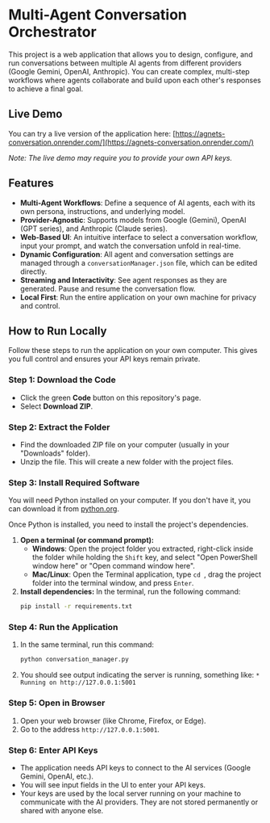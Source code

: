 # Multi-Agent Conversation Orchestrator

This project is a web application that allows you to design, configure, and run conversations between multiple AI agents from different providers (Google Gemini, OpenAI, Anthropic). You can create complex, multi-step workflows where agents collaborate and build upon each other's responses to achieve a final goal.

## Live Demo

You can try a live version of the application here:
[https://agnets-conversation.onrender.com/](https://agnets-conversation.onrender.com/)

*Note: The live demo may require you to provide your own API keys.*

## Features

- **Multi-Agent Workflows**: Define a sequence of AI agents, each with its own persona, instructions, and underlying model.
- **Provider-Agnostic**: Supports models from Google (Gemini), OpenAI (GPT series), and Anthropic (Claude series).
- **Web-Based UI**: An intuitive interface to select a conversation workflow, input your prompt, and watch the conversation unfold in real-time.
- **Dynamic Configuration**: All agent and conversation settings are managed through a `conversationManager.json` file, which can be edited directly.
- **Streaming and Interactivity**: See agent responses as they are generated. Pause and resume the conversation flow.
- **Local First**: Run the entire application on your own machine for privacy and control.

## How to Run Locally

Follow these steps to run the application on your own computer. This gives you full control and ensures your API keys remain private.

### Step 1: Download the Code
- Click the green **Code** button on this repository's page.
- Select **Download ZIP**.

### Step 2: Extract the Folder
- Find the downloaded ZIP file on your computer (usually in your "Downloads" folder).
- Unzip the file. This will create a new folder with the project files.

### Step 3: Install Required Software
You will need Python installed on your computer. If you don't have it, you can download it from [python.org](https://www.python.org/downloads/).

Once Python is installed, you need to install the project's dependencies.

1.  **Open a terminal (or command prompt):**
    *   **Windows**: Open the project folder you extracted, right-click inside the folder while holding the `Shift` key, and select "Open PowerShell window here" or "Open command window here".
    *   **Mac/Linux**: Open the Terminal application, type `cd `, drag the project folder into the terminal window, and press `Enter`.
2.  **Install dependencies:** In the terminal, run the following command:
    ```bash
    pip install -r requirements.txt
    ```

### Step 4: Run the Application
1.  In the same terminal, run this command:
    ```bash
    python conversation_manager.py
    ```
2.  You should see output indicating the server is running, something like:
    `* Running on http://127.0.0.1:5001`

### Step 5: Open in Browser
1.  Open your web browser (like Chrome, Firefox, or Edge).
2.  Go to the address `http://127.0.0.1:5001`.

### Step 6: Enter API Keys
- The application needs API keys to connect to the AI services (Google Gemini, OpenAI, etc.).
- You will see input fields in the UI to enter your API keys.
- Your keys are used by the local server running on your machine to communicate with the AI providers. They are not stored permanently or shared with anyone else. 
